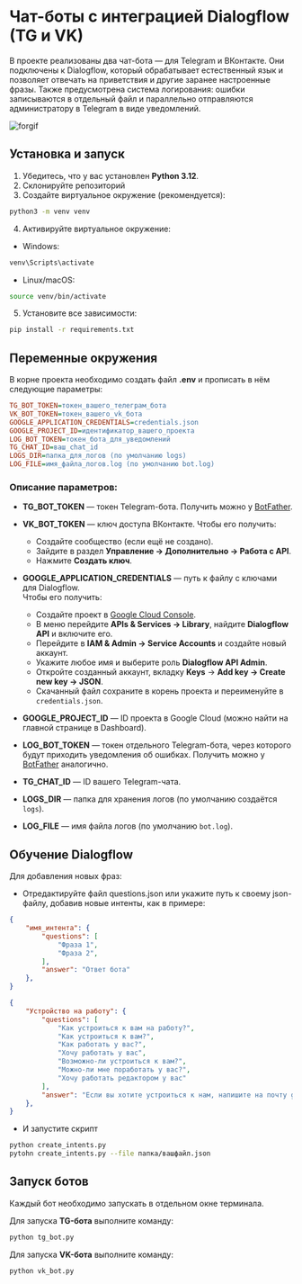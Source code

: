 # Чат-боты с интеграцией Dialogflow (TG и VK)

В проекте реализованы два чат-бота — для Telegram и ВКонтакте. Они подключены к Dialogflow, который обрабатывает естественный язык и позволяет отвечать на приветствия и другие заранее настроенные фразы. Также предусмотрена система логирования: ошибки записываются в отдельный файл и параллельно отправляются администратору в Telegram в виде уведомлений.

![forgif](https://github.com/user-attachments/assets/6b3662d7-3719-4cfe-814e-02946a585577)

## Установка и запуск

1. Убедитесь, что у вас установлен **Python 3.12**.
2. Склонируйте репозиторий
3. Создайте виртуальное окружение (рекомендуется):
```bash
python3 -m venv venv
```
4. Активируйте виртуальное окружение:
- Windows:
```bash
venv\Scripts\activate
```
- Linux/macOS:
```bash
source venv/bin/activate
```
5. Установите все зависимости:
```bash
pip install -r requirements.txt
```

## Переменные окружения

В корне проекта необходимо создать файл **.env** и прописать в нём следующие параметры:

```ini
TG_BOT_TOKEN=токен_вашего_телеграм_бота
VK_BOT_TOKEN=токен_вашего_vk_бота
GOOGLE_APPLICATION_CREDENTIALS=credentials.json
GOOGLE_PROJECT_ID=идентификатор_вашего_проекта
LOG_BOT_TOKEN=токен_бота_для_уведомлений
TG_CHAT_ID=ваш_chat_id
LOGS_DIR=папка_для_логов (по умолчанию logs)
LOG_FILE=имя_файла_логов.log (по умолчанию bot.log)
```

### Описание параметров:

- **TG_BOT_TOKEN** — токен Telegram-бота. Получить можно у [BotFather](https://t.me/BotFather).  
- **VK_BOT_TOKEN** — ключ доступа ВКонтакте. Чтобы его получить:  
  - Создайте сообщество (если ещё не создано).  
  - Зайдите в раздел **Управление → Дополнительно → Работа с API**.  
  - Нажмите **Создать ключ**.  

- **GOOGLE_APPLICATION_CREDENTIALS** — путь к файлу с ключами для Dialogflow.  
  Чтобы его получить:  
  - Создайте проект в [Google Cloud Console](https://console.cloud.google.com/).  
  - В меню перейдите **APIs & Services → Library**, найдите **Dialogflow API** и включите его.  
  - Перейдите в **IAM & Admin → Service Accounts** и создайте новый аккаунт.  
  - Укажите любое имя и выберите роль **Dialogflow API Admin**.  
  - Откройте созданный аккаунт, вкладку **Keys** → **Add key → Create new key → JSON**.  
  - Скачанный файл сохраните в корень проекта и переименуйте в `credentials.json`.  

- **GOOGLE_PROJECT_ID** — ID проекта в Google Cloud (можно найти на главной странице в Dashboard).  

- **LOG_BOT_TOKEN** — токен отдельного Telegram-бота, через которого будут приходить уведомления об ошибках. Получить можно у [BotFather](https://t.me/BotFather) аналогично.  

- **TG_CHAT_ID** — ID вашего Telegram-чата.  

- **LOGS_DIR** — папка для хранения логов (по умолчанию создаётся `logs`).  

- **LOG_FILE** — имя файла логов (по умолчанию `bot.log`).

## Обучение Dialogflow

Для добавления новых фраз:

- Отредактируйте файл questions.json или укажите путь к своему json-файлу, добавив новые интенты, как в примере:

```json
{
    "имя_интента": {
        "questions": [
            "Фраза 1",
            "Фраза 2",
        ],
        "answer": "Ответ бота"
    },
}
```

```json
{
    "Устройство на работу": {
        "questions": [
            "Как устроиться к вам на работу?",
            "Как устроиться к вам?",
            "Как работать у вас?",
            "Хочу работать у вас",
            "Возможно-ли устроиться к вам?",
            "Можно-ли мне поработать у вас?",
            "Хочу работать редактором у вас"
        ],
        "answer": "Если вы хотите устроиться к нам, напишите на почту game-of-verbs@gmail.com мини-эссе о себе и прикрепите ваше портфолио."
    },
}
```
- И запустите скрипт
```bash
python create_intents.py
pytohn create_intents.py --file папка/вашфайл.json
```

## Запуск ботов

Каждый бот необходимо запускать в отдельном окне терминала.  

Для запуска **TG-бота** выполните команду:  
```bash
python tg_bot.py
```
Для запуска **VK-бота** выполните команду: 
```bash
python vk_bot.py

```

